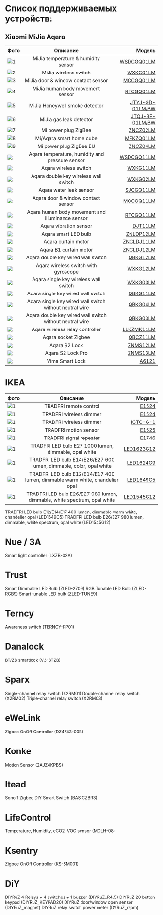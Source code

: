 # Список поддерживаемых устройств:
## Xiaomi MiJia Aqara


| Фото  | Описание  | Модель |
|:------------- |:---------------:| -------------:|
| ![1](/png2/WSDCGQ01LM.png)      | MiJia temperature & humidity sensor|[WSDCGQ01LM](/WSDCGQ01LM.md) |
| ![2](/png2/WXKG01LM.png)       | MiJia wireless switch |[WXKG01LM](/WXKG01LM.md)
| ![3](/png2/MCCGQ01LM.png)       | MiJia door & window contact sensor |[MCCGQ01LM](/MCCGQ01LM.md)
| ![4](/png2/RTCGQ01LM.png)       | MiJia human body movement sensor |[RTCGQ01LM](/RTCGQ01LM.md)
| ![5](/png2/JTYJ-GD-01LM_BW.png)        | MiJia Honeywell smoke detector |[JTYJ-GD-01LM/BW](/JTYJ-GD-01LM_BW.md)
| ![6](/png2/JTQJ-BF-01LM_BW.png)      | MiJia gas leak detector |[JTQJ-BF-01LM/BW](/JTQJ-BF-01LM_BW.md)
| ![7](/png2/ZNCZ02LM.png)      | Mi power plug ZigBee |[ZNCZ02LM](/ZNCZ02LM.md)
| ![8](/png2/MFKZQ01LM.png)      | Mi/Aqara smart home cube|[MFKZQ01LM](/MFKZQ01LM.md])
| ![9](/png2/ZNCZ04LM.png)      | Mi power plug ZigBee EU |[ZNCZ04LM](/ZNCZ04LM.md)
| ![](/png2/WSDCGQ11LM.png)      | Aqara temperature, humidity and pressure sensor |[WSDCGQ11LM](/WSDCGQ11LM.md)
| ![](/png2/WXKG11LM.png)      | Aqara wireless switch|[WXKG11LM](/WXKG11LM.md)
| ![](/png2/WXKG02LM.png)      | Aqara double key wireless wall switch |[WXKG02LM](/WXKG02LM.md)
| ![](/png2/SJCGQ11LM.png)      | Aqara water leak sensor|[SJCGQ11LM](/SJCGQ11LM.md)
| ![](/png2/RTCGQ11LM.png)      | Aqara door & window contact sensor |[MCCGQ11LM](/MCCGQ11LM.md)
| ![](/png2/RTCGQ01LM.png)      | Aqara human body movement and illuminance sensor |[RTCGQ11LM](/RTCGQ11LM.md)
| ![](/png2/DJT11LM.png)      | Aqara vibration sensor |[DJT11LM](/DJT11LM.md)
| ![](/png2/ZNLDP12LM.png)      | Aqara smart LED bulb |[ZNLDP12LM](/ZNLDP12LM.md)
| ![](/png2/ZNCLDJ11LM.png)      | Aqara curtain motor |[ZNCLDJ11LM](/ZNCLDJ11LM.md)
| ![](/png2/ZNCLDJ12LM.png)      | Aqara B1 curtain motor |[ZNCLDJ12LM](/ZNCLDJ12LM.md)
| ![](/png2/QBKG12LM.png)      | Aqara double key wired wall switch |[QBKG12LM](/QBKG12LM.md)
| ![](/png2/WXKG12LM.png)      | Aqara wireless switch with gyroscope |[WXKG12LM](/WXKG12LM.md)
| ![](/png2/WXKG03LM.png)      | Aqara single key wireless wall switch |[WXKG03LM](/WXKG03LM.md)
| ![](/png2/QBKG11LM.png)      | Aqara single key wired wall switch |[QBKG11LM](/QBKG11LM.md)
| ![](/png2/QBKG04LM.png)      | Aqara single key wired wall switch without neutral wire |[QBKG04LM](/QBKG04LM.md)
| ![](/png2/QBKG03LM.png)      | Aqara double key wired wall switch without neutral wire |[QBKG03LM](/QBKG03LM.md)
| ![](/png2/LLKZMK11LM.png)      | Aqara wireless relay controller |[LLKZMK11LM](/LLKZMK11LM.md)
| ![](/png2/QBCZ11LM.png)      | Aqara socket Zigbee|[QBCZ11LM](/QBCZ11LM.md)
| ![](/png2/ZNMS12LM.png)      | Aqara S2 Lock |[ZNMS12LM](/ZNMS12LM.md)
| ![](/png2/ZNMS13LM.png)      | Aqara S2 Lock Pro |[ZNMS13LM](/ZNMS13LM.md)
| ![](/png2/A6121.png)      | Vima Smart Lock |[A6121](/A6121.md)

# IKEA 

| Фото  | Описание  | Модель |
|:------------- |:---------------:| -------------:|
| ![1](/devices/png2/E1524.png)      | TRADFRI remote control|[E1524](/E1524.md) |
| ![1](/devices/png2/E1524.png)      | TRADFRI wireless dimmer|[E1524](/E1524.md) |
| ![1](/devices/png2/ICTC-G-1.png)      | TRADFRI wireless dimmer |[ICTC-G-1](/ICTC-G-1.md) |
| ![1](/devices/png2/E1525.png)      | TRADFRI motion sensor|[E1525](/E1525.md) |
| ![1](/devices/png2/E1746.png)      | TRADFRI signal repeater|[E1746](/E1746.md) |
| ![1](/devices/png2/LED1623G12.png)      | TRADFRI LED bulb E27 1000 lumen, dimmable, opal white|[LED1623G12](/LED1623G12.md) |
| ![1](/devices/png2/LED1624G9.png)      | TRADFRI LED bulb E14/E26/E27 600 lumen, dimmable, color, opal white|[LED1624G9](/LED1624G9.md) |
| ![1](/devices/png2/LED1649C5.png)      |TRADFRI LED bulb E12/E14/E17 400 lumen, dimmable warm white, chandelier opal|[LED1649C5](/LED1649C5.md) |
| ![1](/devices/png2/LED1545G12.png)      | TRADFRI LED bulb E26/E27 980 lumen, dimmable, white spectrum, opal white|[LED1545G12](/LED1545G12.md) |


        
TRADFRI LED bulb E12/E14/E17 400 lumen, dimmable warm white, chandelier opal (LED1649C5)
TRADFRI LED bulb E26/E27 980 lumen, dimmable, white spectrum, opal white (LED1545G12)

# Nue / 3A
Smart light controller (LXZB-02A)

# Trust 
Smart Dimmable LED Bulb (ZLED-2709)
RGB Tunable LED Bulb (ZLED-RGB9)
Smart tunable LED bulb (ZLED-TUNE9)

# Terncy 
Awareness switch (TERNCY-PP01)

# Danalock 
BT/ZB smartlock (V3-BTZB)

#  Sparx 
Single-channel relay switch (X2RM01)
Double-channel relay switch (X2RM02)
Triple-channel relay switch (X2RM03)

# eWeLink 
Zigbee OnOff Controller (DZ4743-00B)

# Konke 
Motion Sensor (2AJZ4KPBS)

# Itead 
Sonoff Zigbee DIY Smart Switch (BASICZBR3)

#  LifeControl 
Temperature, Humidity, eCO2, VOC sensor (MCLH-08)

#  Ksentry 
Zigbee OnOff Controller (KS-SM001)

#  DiY 
DIYRuZ 4 Relays + 4 switches + 1 buzzer (DIYRuZ_R4_5)
DIYRuZ 20 button keypad (DIYRuZ_KEYPAD20)
DIYRuZ door/window open sensor (DIYRuZ_magnet)
DIYRuZ relay switch power meter (DYRuZ_rspm)
